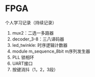 # FPGA
个人学习记录（持续记录）
1. mux2：二选一多路器
2. decoder_3-8：三八译码器
3. led_twinkle: 时序逻辑计数器
4. module m_sequence_8bit m序列发生器
5. PLL 锁相环
6. UART接口
7. 按键消抖（1，2，3段）
